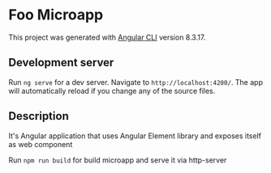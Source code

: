 # Foo Microapp

This project was generated with [Angular CLI](https://github.com/angular/angular-cli) version 8.3.17.

## Development server

Run `ng serve` for a dev server. Navigate to `http://localhost:4200/`. The app will automatically reload if you change any of the source files.

## Description

It's Angular application that uses Angular Element library and exposes itself as web component

Run `npm run build` for build microapp and serve it via http-server
